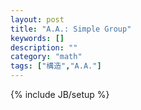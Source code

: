 ```yaml
---
layout: post
title: "A.A.: Simple Group"
keywords: []
description: ""
category: "math"
tags: ["構造","A.A."]
---
```

{% include JB/setup %}


